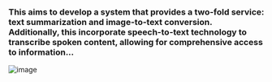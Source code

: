 ### This aims to develop a system that provides a two-fold service: text summarization and image-to-text conversion. Additionally, this incorporate speech-to-text technology to transcribe spoken content, allowing for comprehensive access to information...



![image](https://github.com/mohansaidinesh/summarize/assets/85325733/c8afa2e6-61f9-4e5b-9265-2a34201f9661)
